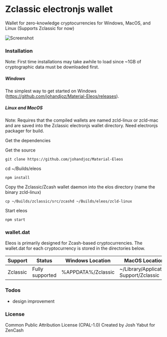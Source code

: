 # Zclassic electronjs wallet


Wallet for zero-knowledge cryptocurrencies for Windows, MacOS, and Linux (Supports Zclassic for now)

![Screenshot](https://user-images.githubusercontent.com/34781723/34685131-af5ec628-f4a7-11e7-806e-d2ab48b17e4e.png)

### Installation
Note: First time installations may take awhile to load since ~1GB of cryptographic data must be downloaded first.

##### Windows
The simplest way to get started on Windows (https://github.com/johandjoz/Material-Eleos/releases).


##### Linux and MacOS
Note: Requires that the compiled wallets are named zcld-linux or zcld-mac and are saved into the Zclassic electronjs wallet directory. Need electronjs packager for build.

Get the dependencies

Get the source
```
git clone https://github.com/johandjoz/Material-Eleos
```
cd ~/Builds/eleos
```
npm install 
```
Copy the Zclassic/Zcash wallet daemon into the elos directory (name the binary zcld-linux)
```
cp ~/Builds/zclassic/src/zcashd ~/Builds/eleos/zcld-linux
```
Start eleos
```
npm start
```


### wallet.dat


Eleos is primarily designed for Zcash-based cryptocurrencies. The wallet.dat for each cryptocurrency is stored in the directories below.

| Support | Status | Windows Location | MacOS Location |
| ------ | ------ | ------ | ------ |
| Zclassic | Fully supported | %APPDATA%/Zclassic | ~/Library/Application Support/Zclassic |


### Todos

 - design improvement


### License
Common Public Attribution License (CPAL-1.0)
Created by Josh Yabut for ZenCash
